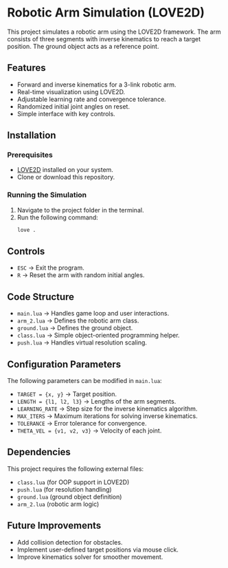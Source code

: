# Robotic Arm Simulation (LOVE2D)

This project simulates a robotic arm using the LOVE2D framework. The arm consists of three segments with inverse kinematics to reach a target position. The ground object acts as a reference point.

## Features
- Forward and inverse kinematics for a 3-link robotic arm.
- Real-time visualization using LOVE2D.
- Adjustable learning rate and convergence tolerance.
- Randomized initial joint angles on reset.
- Simple interface with key controls.

## Installation
### Prerequisites
- [LOVE2D](https://love2d.org/) installed on your system.
- Clone or download this repository.

### Running the Simulation
1. Navigate to the project folder in the terminal.
2. Run the following command:
   ```sh
   love .
   ```

## Controls
- `ESC` → Exit the program.
- `R` → Reset the arm with random initial angles.

## Code Structure
- `main.lua` → Handles game loop and user interactions.
- `arm_2.lua` → Defines the robotic arm class.
- `ground.lua` → Defines the ground object.
- `class.lua` → Simple object-oriented programming helper.
- `push.lua` → Handles virtual resolution scaling.

## Configuration Parameters
The following parameters can be modified in `main.lua`:
- `TARGET = {x, y}` → Target position.
- `LENGTH = {l1, l2, l3}` → Lengths of the arm segments.
- `LEARNING_RATE` → Step size for the inverse kinematics algorithm.
- `MAX_ITERS` → Maximum iterations for solving inverse kinematics.
- `TOLERANCE` → Error tolerance for convergence.
- `THETA_VEL = {v1, v2, v3}` → Velocity of each joint.

## Dependencies
This project requires the following external files:
- `class.lua` (for OOP support in LOVE2D)
- `push.lua` (for resolution handling)
- `ground.lua` (ground object definition)
- `arm_2.lua` (robotic arm logic)

## Future Improvements
- Add collision detection for obstacles.
- Implement user-defined target positions via mouse click.
- Improve kinematics solver for smoother movement.

